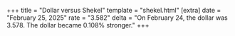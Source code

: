 +++
title = "Dollar versus Shekel"
template = "shekel.html"
[extra]
date = "February 25, 2025"
rate = "3.582"
delta = "On February 24, the dollar was 3.578. The dollar became 0.108% stronger."
+++
